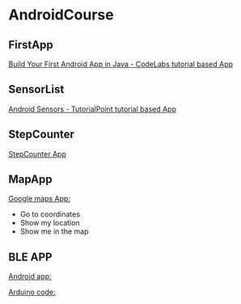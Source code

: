 # AndroidCourse


## FirstApp
[Build Your First Android App in Java - CodeLabs tutorial based App](https://github.com/AleksiMoilanen/AndroidCourse/tree/master/FirstApp)

## SensorList
[Android Sensors - TutorialPoint tutorial based App](https://github.com/AleksiMoilanen/AndroidCourse/tree/master/SensorList)

## StepCounter
[StepCounter App](https://github.com/AleksiMoilanen/AndroidCourse/tree/master/StepCounter)

## MapApp
[Google maps App:](https://github.com/AleksiMoilanen/AndroidCourse/tree/master/MapApp) 
- Go to coordinates
- Show my location
- Show me in the map

## BLE APP
[Android app:](https://github.com/AleksiMoilanen/AndroidCourse/tree/master/BLE/BLE_android)

[Arduino code:](https://github.com/AleksiMoilanen/AndroidCourse/tree/master/BLE/BLE_arduino/BLE)
